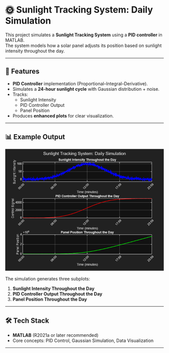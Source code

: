 # 🌞 Sunlight Tracking System: Daily Simulation

This project simulates a **Sunlight Tracking System** using a **PID controller** in MATLAB.  
The system models how a solar panel adjusts its position based on sunlight intensity throughout the day.

---

## 🚀 Features
- **PID Controller** implementation (Proportional–Integral–Derivative).
- Simulates a **24-hour sunlight cycle** with Gaussian distribution + noise.
- Tracks:
  - Sunlight Intensity
  - PID Controller Output
  - Panel Position
- Produces **enhanced plots** for clear visualization.

---

## 📊 Example Output

![Simulation Plot](results/sunlight_tracking.png)

The simulation generates three subplots:
1. **Sunlight Intensity Throughout the Day**  
2. **PID Controller Output Throughout the Day**  
3. **Panel Position Throughout the Day**

---

## 🛠 Tech Stack
- **MATLAB** (R2021a or later recommended)
- Core concepts: PID Control, Gaussian Simulation, Data Visualization

---


